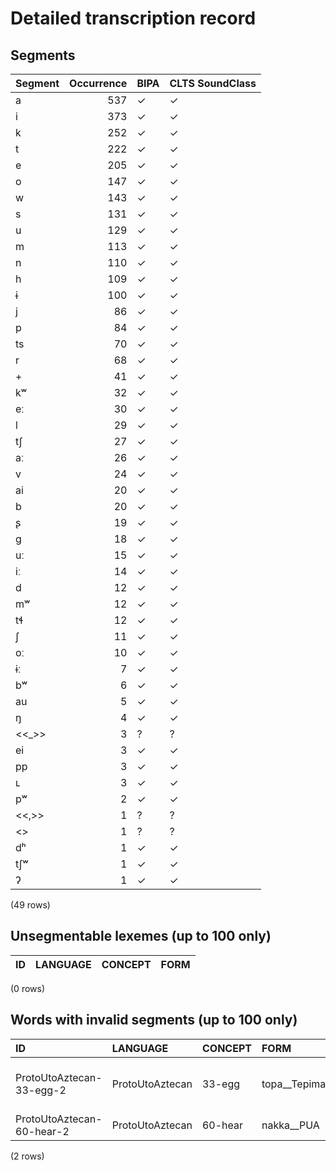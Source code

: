 
# Detailed transcription record

## Segments

| Segment | Occurrence | BIPA | CLTS SoundClass |
|:----------|-------------:|:-------|:------------------|
| a | 537 | ✓ | ✓ |
| i | 373 | ✓ | ✓ |
| k | 252 | ✓ | ✓ |
| t | 222 | ✓ | ✓ |
| e | 205 | ✓ | ✓ |
| o | 147 | ✓ | ✓ |
| w | 143 | ✓ | ✓ |
| s | 131 | ✓ | ✓ |
| u | 129 | ✓ | ✓ |
| m | 113 | ✓ | ✓ |
| n | 110 | ✓ | ✓ |
| h | 109 | ✓ | ✓ |
| ɨ | 100 | ✓ | ✓ |
| j | 86 | ✓ | ✓ |
| p | 84 | ✓ | ✓ |
| ts | 70 | ✓ | ✓ |
| r | 68 | ✓ | ✓ |
| + | 41 | ✓ | ✓ |
| kʷ | 32 | ✓ | ✓ |
| eː | 30 | ✓ | ✓ |
| l | 29 | ✓ | ✓ |
| tʃ | 27 | ✓ | ✓ |
| aː | 26 | ✓ | ✓ |
| v | 24 | ✓ | ✓ |
| ai | 20 | ✓ | ✓ |
| b | 20 | ✓ | ✓ |
| ʂ | 19 | ✓ | ✓ |
| g | 18 | ✓ | ✓ |
| uː | 15 | ✓ | ✓ |
| iː | 14 | ✓ | ✓ |
| d | 12 | ✓ | ✓ |
| mʷ | 12 | ✓ | ✓ |
| tɬ | 12 | ✓ | ✓ |
| ʃ | 11 | ✓ | ✓ |
| oː | 10 | ✓ | ✓ |
| ɨː | 7 | ✓ | ✓ |
| bʷ | 6 | ✓ | ✓ |
| au | 5 | ✓ | ✓ |
| ŋ | 4 | ✓ | ✓ |
| <<_>> | 3 | ? | ? |
| ei | 3 | ✓ | ✓ |
| pp | 3 | ✓ | ✓ |
| ʟ | 3 | ✓ | ✓ |
| pʷ | 2 | ✓ | ✓ |
| <<,>> | 1 | ? | ? |
| <<T>> | 1 | ? | ? |
| dʰ | 1 | ✓ | ✓ |
| tʃʷ | 1 | ✓ | ✓ |
| ʔ | 1 | ✓ | ✓ |

(49 rows)



## Unsegmentable lexemes (up to 100 only)

| ID | LANGUAGE | CONCEPT | FORM |
|------|------------|-----------|--------|

(0 rows)



## Words with invalid segments (up to 100 only)

| ID | LANGUAGE | CONCEPT | FORM | SEGMENTS |
|:--------------------------|:----------------|:----------|:-------------------|:--------------------------------------------------------------------------------|
| ProtoUtoAztecan-33-egg-2 | ProtoUtoAztecan | 33-egg | topa__Tepiman,_SUA | t o p a <s> <<_>> </s> <s> <<_>> </s> <s> <<T>> </s> e p i m a n <s> <<,>> </s> |
| ProtoUtoAztecan-60-hear-2 | ProtoUtoAztecan | 60-hear | nakka__PUA | n a k k a <s> <<_>> </s> |

(2 rows)


